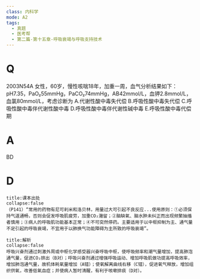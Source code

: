 ```yaml
---
class: 内科学
mode: A2
tags:
  - 真题
  - 医考帮
  - 第二篇-第十五章-呼吸衰竭与呼吸支持技术
---
```


# Q
2003N54A 女性，60岁，慢性咳喘18年，加重一周，血气分析结果如下：pH7.35，PaO₂55mmHg，PaCO₂74mmHg，AB42mmol/L，血钾2.8mmol/L，血氯80mmol/L，考虑诊断为
A.代谢性酸中毒失代偿
B.呼吸性酸中毒失代偿
C.呼吸性酸中毒伴代谢性酸中毒
D.呼吸性酸中毒伴代谢性碱中毒
E.呼吸性酸中毒代偿期

# A
BD
# D
```ad-note
title:课本出处
collapse:false
（P141）“常用的药物有尼可刹米和洛贝林，用量过大可引起不良反应...使用原则：①必须保持气道通畅，否则会促发呼吸肌疲劳，加重CO₂潴留；②脑缺氧、脑水肿未纠正而出现频繁抽搐者慎用；③病人的呼吸肌功能基本正常；④不可突然停药。主要适用于以中枢抑制为主、通气量不足引起的呼吸衰竭，不宜用于以肺换气功能障碍为主所致的呼吸衰竭”。
```

```ad-summary
title:解析
collapse:false
呼吸兴奋剂通过刺激外周或中枢化学感受器兴奋呼吸中枢，使呼吸频率和潮气量增加，提高肺泡通气量，促进CO₂排出（B对）；呼吸兴奋剂通过增强呼吸运动、增加呼吸肌做功提高呼吸效率，增加肺泡通气量，故机体耗氧量增加（A错）；使氧解离曲线右移（C错），促进氧气释放，增加组织供氧，改善低氧血症；并使病人暂时清醒，有利于咳嗽排痰（D对）。
```

